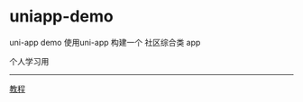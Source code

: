 # uniapp-demo
uni-app demo
使用uni-app 构建一个 社区综合类 app

个人学习用
***
[教程](https://www.bilibili.com/video/av83114290)
